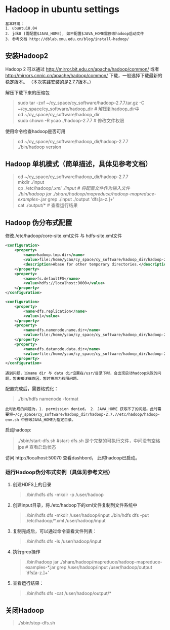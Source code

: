 # Hadoop in ubuntu settings
    基本环境：
    1. ubuntu18.04
    2. jdk8 (需配置$JAVA_HOME), 如不配置$JAVA_HOME需修改hadoop启动文件
    3. 参考文档 http://dblab.xmu.edu.cn/blog/install-hadoop/
## 安装Hadoop2
Hadoop 2 可以通过 http://mirror.bit.edu.cn/apache/hadoop/common/ 或者 http://mirrors.cnnic.cn/apache/hadoop/common/ 下载，一般选择下载最新的稳定版本。
（本次实践安装的是2.7.7版本。）

解压下载下来的压缩包
> sudo tar -zxf ~/cy_space/cy_software/hadoop-2.7.7.tar.gz -C ~/cy_space/cy_software/hadoop_dir    # 解压到hadoop_dir中 <br/>
> cd ~/cy_space/cy_software/hadoop_dir <br>
> sudo chown -R ycao ./hadoop-2.7.7       # 修改文件权限

使用命令检查hadoop是否可用
> cd ~/cy_space/cy_software/hadoop_dir/hadoop-2.7.7 <br>
> ./bin/hadoop version

## Hadoop 单机模式（简单描述，具体见参考文档）
> cd ~/cy_space/cy_software/hadoop_dir/hadoop-2.7.7 <br>
> mkdir ./input <br>
> cp ./etc/hadoop/*.xml ./input   # 将配置文件作为输入文件 <br>
> ./bin/hadoop jar ./share/hadoop/mapreduce/hadoop-mapreduce-examples-*.jar grep ./input ./output 'dfs[a-z.]+' <br>
> cat ./output/*          # 查看运行结果

## Hadoop 伪分布式配置
修改./etc/hadoop/core-site.xml文件 与 hdfs-site.xml文件
```xml
<configuration>
    <property>
        <name>hadoop.tmp.dir</name>
        <value>file:/home/ycao/cy_space/cy_software/hadoop_dir/hadoop-2.7.7/tmp</value>
        <description>Abase for other temporary directories.</description>
    </property>
    <property>
        <name>fs.defaultFS</name>
        <value>hdfs://localhost:9000</value>
    </property>
</configuration>
```
```xml
<configuration>
    <property>
        <name>dfs.replication</name>
        <value>1</value>
    </property>
    <property>
        <name>dfs.namenode.name.dir</name>
        <value>file:/home/ycao/cy_space/cy_software/hadoop_dir/hadoop-2.7.7/tmp/dfs/name</value>
    </property>
    <property>
        <name>dfs.datanode.data.dir</name>
        <value>file:/home/ycao/cy_space/cy_software/hadoop_dir/hadoop-2.7.7/tmp/dfs/data</value>
    </property>
</configuration>
```
    遇到问题，当name dir 与 data dir设置在/usr/目录下时，会出现启动hadoop失败的问题，暂未知详细原因，暂时猜测为权限问题。

配置完成后，需要格式化：
> ./bin/hdfs namenode -format
    
    此时出现的问题为，1. permission denied。 2. JAVA_HOME 获取不了的问题。此时需要将~/cy_space/cy_software/hadoop_dir/hadoop-2.7.7/etc/hadoop/hadoop-env.sh 中修改JAVA_HOME为指定目录。

启动hadoop:
> ./sbin/start-dfs.sh  #start-dfs.sh  是个完整的可执行文件，中间没有空格
> jps   # 查看启动状态

访问 http://localhost:50070 查看dashbord， 此时hadoop已启动。

### 运行Hadoop伪分布式实例（具体见参考文档）
1. 创建HDFS上的目录
   > ./bin/hdfs dfs -mkdir -p /user/hadoop
2. 创建input目录，将./etc/hadoop下的xml文件复制到文件系统中
   > ./bin/hdfs dfs -mkdir /user/hadoop/input
   > ./bin/hdfs dfs -put ./etc/hadoop/*.xml /user/hadoop/input
3. 复制完成后，可以通过命令查看文件列表：
   > ./bin/hdfs dfs -ls /user/hadoop/input
4. 执行grep操作
   > ./bin/hadoop jar ./share/hadoop/mapreduce/hadoop-mapreduce-examples-*.jar grep /user/hadoop/input /user/hadoop/output 'dfs[a-z.]+'
5. 查看运行结果：
   > ./bin/hdfs dfs -cat /user/hadoop/output/*

## 关闭Hadoop
> ./sbin/stop-dfs.sh


